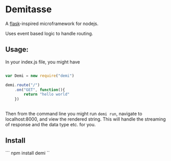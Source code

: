 # Demitasse #
A [flask][0]-inspired microframework for nodejs.

Uses event based logic to handle routing. 

## Usage: ##

In your index.js file, you might have

```javascript

var Demi = new require("demi")

demi.route("/")
    .on("GET", function(){
        return "hello world"
    })
       
```



Then from the command line you might run `demi run`, navigate to
localhost:8000, and view the rendered string.  This will handle the streaming
of response and the data type etc. for you.


## Install ##

``` npm install demi ``


[0]: http://flask.pocoo.org/
